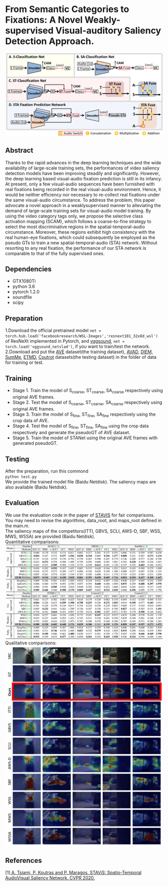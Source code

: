 # From Semantic Categories to Fixations: A Novel Weakly-supervised Visual-auditory Saliency Detection Approach.  
![net](https://github.com/CVPR2021Submit/STANet/blob/main/fig/net.gif)  
## Abstract
Thanks to the rapid advances in the deep learning techniques and the wide availability of large-scale training sets, the performances of video saliency detection models have been improving steadily and significantly. However, the deep learning based visual-audio fixation prediction is still in its infancy. At present, only a few visual-audio sequences have been furnished with real fixations being recorded in the real visual-audio environment. Hence, it would be neither efficiency nor necessary to re-collect real fixations under the same visual-audio circumstance. To address the problem, this paper advocate a novel approach in a weaklysupervised manner to alleviating the demand of large-scale training sets for visual-audio model training. By using the video category tags only, we propose the selective class activation mapping (SCAM), which follows a coarse-to-fine strategy to select the most discriminative regions in the spatial-temporal-audio circumstance. Moreover, these regions exhibit high consistency with the real human-eye fixations, which could subsequently be employed as the pseudo GTs to train a new spatial-temporal-audio (STA) network. Without resorting to any real fixation, the performance of our STA network is comparable to that of the fully supervised ones.  
## Dependencies
* GTX1080Ti
* python 3.6  
* pytorch 1.2.0  
* soundfile  
* scipy  
## Preparation
1.Download the official pretrained model 
`net = torch.hub.load('facebookresearch/WSL-Images','resnext101_32x8d_wsl')`
of ResNeXt implemented in Pytorch, and [vggsound](https://github.com/hche11/VGGSound), `net = torch.load('vggsound_netvlad')`, if you want to train/test the network.  
2.Download and put the [AVE](https://drive.google.com/file/d/1FjKwe79e0u96vdjIVwfRQ1V6SoDHe7kK/view) dataset(the training dataset), [AVAD](https://sites.google.com/site/minxiongkuo/home), [DIEM](https://thediemproject.wordpress.com/videos-and%c2%a0data/), [SumMe](https://gyglim.github.io/me/vsum/index.html#benchmark), [ETMD](http://cvsp.cs.ntua.gr/research/aveyetracking/), [Coutrot](http://antoinecoutrot.magix.net/public/databases.html) datasets(the testing dataset) in the folder of data for training or test.  
## Training
- Stage 1. Train the model of S<sub>coarse</sub>, ST<sub>coarse</sub>, SA<sub>coarse</sub> respectively using original AVE frames.  
- Stage 2. Test the model of S<sub>coarse</sub>, ST<sub>coarse</sub>, SA<sub>coarse</sub> respectively using original AVE frames.  
- Stage 3. Train the model of S<sub>fine</sub>, ST<sub>fine</sub>, SA<sub>fine</sub> respectively using the crop data of AVE.   
- Stage 4. Test the model of S<sub>fine</sub>, ST<sub>fine</sub>, SA<sub>fine</sub> using the crop data respectively and generate the pseudoGT of AVE dataset.   
- Stage 5. Train the model of STANet using the original AVE frames with generated pseudoGT.    
## Testing 
After the preparation, run this commond  
`python test.py`  
We provide the trained model file (Baidu Netdisk).
The saliency maps are also available (Baidu Netdisk).  
## Evaluation
We use the evaluation code in the paper of [STAVIS](https://github.com/atsiami/STAViS) for fair comparisons.   
You may need to revise the algorithms, data_root, and maps_root defined in the main.m.   
The saliency maps of the competitors(ITTI, GBVS, SCLI, AWS-D, SBF, WSS, MWS, WSSA) are provided (Baidu Netdisk).  
Quantitative comparisons:  
![Quantitative](https://github.com/CVPR2021Submit/STANet/blob/main/fig/cvpr2021.gif)  
Qualitative comparisons:  
![Quantitative](https://github.com/CVPR2021Submit/STANet/blob/main/fig/compare.gif)  
## References
[1][ A. Tsiami, P. Koutras and P. Maragos. STAViS: Spatio-Temporal AudioVisual Saliency Network. CVPR 2020.](https://openaccess.thecvf.com/content_CVPR_2020/html/Tsiami_STAViS_Spatio-Temporal_AudioVisual_Saliency_Network_CVPR_2020_paper.html)
